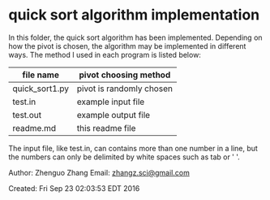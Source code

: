 # quick sort algorithm implementation

In this folder, the quick sort algorithm has been implemented.
Depending on how the pivot is chosen, the algorithm may be implemented
in different ways. The method I used in each program is listed below:

file name | pivot choosing method
----------|----------------------
quick\_sort1.py|pivot is randomly chosen
test.in|example input file
test.out|example output file
readme.md|this readme file

The input file, like test.in, can contains more than one number in a
line, but the numbers can only be delimited by white spaces such as
tab or ' '.

Author: Zhenguo Zhang
Email: zhangz.sci@gmail.com

Created:
Fri Sep 23 02:03:53 EDT 2016

